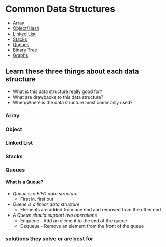 # Common Data Structures

* [Array](#array)
* [Object/Hash](#object)
* [Linked List](#linked-list)
* [Stacks](#stacks)
* [Queues](#queues)
* [Binary Tree](#binary-tree)
* [Graphs](#graphs)

## Learn these three things about each data structure

* What is this data structure really good for?
* What are drawbacks to this data structure?
* When/Where is the data structure most commonly used?

### Array

### Object

### Linked List

### Stacks

### Queues

#### What is a Queue?

* *Queue is a FIFO data structure*
  * First in, first out
* *Queue is a linear data structure*
  * Elements are added from one end and removed from the other end
* *A Queue should support two operations*
  * Enqueue - Add an element to the end of the queue
  * Dequeue - Remove an element from the front of the queue


### solutions they solve or are best for



